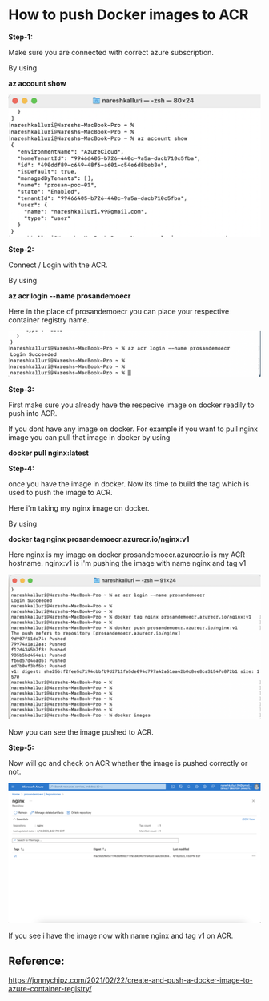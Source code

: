 # How to push Docker images to ACR 

**Step-1:** 

Make sure you are connected with correct azure subscription.

By using

**az account show** 

![Screenshot 2023-04-18 at 12.48.31 PM.png](/.attachments/Screenshot%202023-04-18%20at%2012.48.31%20PM-88105ad3-7f2f-4f14-852f-5822dd449dae.png)


**Step-2:** 

Connect / Login with the ACR.

By using

**az acr login --name prosandemoecr**

Here in the place of prosandemoecr you can place your respective container registry name.

![Screenshot 2023-04-18 at 12.50.55 PM.png](/.attachments/Screenshot%202023-04-18%20at%2012.50.55%20PM-e390d870-34dc-42e5-9915-62284521f91f.png)

**Step-3:** 

First make sure you already have the respecive image on docker readily to push into ACR.

If you dont have any image on docker. For example if you want to pull nginx image you can pull that image in docker by using

**docker pull nginx:latest**

**Step-4:**

once you have the image in docker. Now its time to build the tag which is used to push the image to ACR.

Here i'm taking my nginx image on docker.

By using

**docker tag nginx prosandemoecr.azurecr.io/nginx:v1**

Here 
nginx is my image on docker
prosandemoecr.azurecr.io is my ACR hostname.
nginx:v1 is i'm pushing the image with name nginx and tag v1

![Screenshot 2023-04-16 at 8.07.15 PM.png](/.attachments/Screenshot%202023-04-16%20at%208.07.15%20PM-66aafb20-d44a-4406-91ba-087a4f304bc2.png)

Now you can see the image pushed to ACR.

**Step-5:**

Now will go and check on ACR whether the image is pushed correctly or not.

![Screenshot 2023-04-16 at 8.04.01 PM.png](/.attachments/Screenshot%202023-04-16%20at%208.04.01%20PM-d80053e5-42e7-497c-bb15-39544568d69d.png)

If you see i have the image now with name nginx and tag v1 on ACR.



## Reference: 

https://jonnychipz.com/2021/02/22/create-and-push-a-docker-image-to-azure-container-registry/



